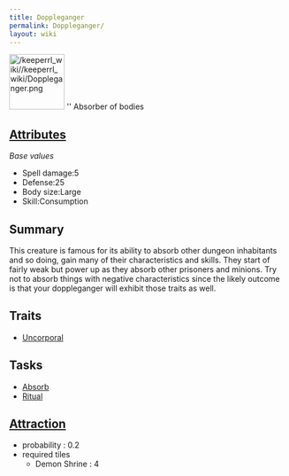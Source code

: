 ```yaml
---
title: Doppleganger
permalink: Doppleganger/
layout: wiki
---
```


<img src="/keeperrl_wiki//keeperrl_wiki/Doppleganger.png" title="fig:/keeperrl_wiki//keeperrl_wiki/Doppleganger.png" alt="/keeperrl_wiki//keeperrl_wiki/Doppleganger.png" width="100" />
'' Absorber of bodies

[Attributes](/keeperrl_wiki/Attributes "wikilink")
-------------------------------------

*Base values*

-   Spell damage:5
-   Defense:25
-   Body size:Large
-   Skill:Consumption

Summary
-------

This creature is famous for its ability to absorb other dungeon
inhabitants and so doing, gain many of their characteristics and skills.
They start of fairly weak but power up as they absorb other prisoners
and minions. Try not to absorb things with negative characteristics
since the likely outcome is that your doppleganger will exhibit those
traits as well.

Traits
------

-   [Uncorporal](/keeperrl_wiki/Uncorporal "wikilink")

Tasks
-----

-   [Absorb](/keeperrl_wiki/Absorbtion "wikilink")
-   [Ritual](/keeperrl_wiki/Ritual_Room "wikilink")

[Attraction](/keeperrl_wiki/Immigration "wikilink")
-------------------------------------

-   probability : 0.2
-   required tiles
    -   Demon Shrine : 4

